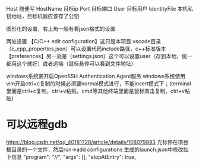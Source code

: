 Host 随便写
  HostName 目标ip
  Port 目标端口
  User 目标用户
  IdentityFile 本机私钥地址，目标机器应该存了公钥


图形化的设置，右上角一般有看json格式的设置




两处设置
【C/C++ edit configuration】这只是本项目.vscode目录（c_cpp_properties.json）可以设置代码include路径，c++标准版本
【preferences】另一处是（settings.json）这个可以设置user（存到本地，统一都用这个就好）或者远端（鼠标悬停可以看到文件地址）

windows系统要开启OpenSSH Authentication Agent服务
windows系统使用vim开启ctrl+c复制的时候必须要normal模式进行，不能insert模式下；(terminal里面是ctrl+c复制，ctrl+v粘贴，cmd等其他终端里面是鼠标双击复制，ctrl+v粘贴)


# 可以远程gdb
https://blog.csdn.net/qq_40181728/article/details/108079893
光标停在项目根目录的一个文件，然后run->add configurations
生成的launch.json中修改如下信息
"program": "<path>/<to>/<binary>",
            "args": [],
            "stopAtEntry": true,